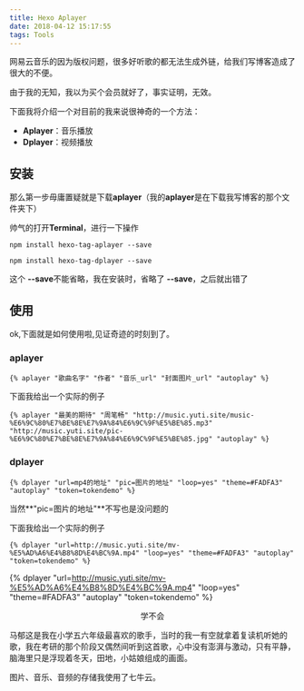 ```yaml
---
title: Hexo Aplayer
date: 2018-04-12 15:17:55
tags: Tools
---
```


网易云音乐的因为版权问题，很多好听歌的都无法生成外链，给我们写博客造成了很大的不便。

由于我的无知，我以为买个会员就好了，事实证明，无效。

下面我将介绍一个对目前的我来说很神奇的一个方法：

* **Aplayer**：音乐播放
* **Dplayer**：视频播放



## 安装	

那么第一步毋庸置疑就是下载**aplayer**（我的**aplayer**是在下载我写博客的那个文件夹下）

帅气的打开**Terminal**，进行一下操作

```
npm install hexo-tag-aplayer --save

npm install hexo-tag-dplayer --save
```

这个 **--save**不能省略，我在安装时，省略了 **--save**，之后就出错了


## 使用
ok,下面就是如何使用啦,见证奇迹的时刻到了。

### aplayer

```
{% aplayer "歌曲名字" "作者" "音乐_url" "封面图片_url" "autoplay" %}

```

下面我给出一个实际的例子

```
{% aplayer "最美的期待" "周笔畅" "http://music.yuti.site/music-%E6%9C%80%E7%BE%8E%E7%9A%84%E6%9C%9F%E5%BE%85.mp3" "http://music.yuti.site/pic-%E6%9C%80%E7%BE%8E%E7%9A%84%E6%9C%9F%E5%BE%85.jpg" "autoplay" %}

```

### dplayer

```
{% dplayer "url=mp4的地址" "pic=图片的地址" "loop=yes" "theme=#FADFA3" "autoplay" "token=tokendemo" %}

```
当然**"pic=图片的地址"**不写也是没问题的

下面我给出一个实际的例子


```
{% dplayer "url=http://music.yuti.site/mv-%E5%AD%A6%E4%B8%8D%E4%BC%9A.mp4" "loop=yes" "theme=#FADFA3" "autoplay" "token=tokendemo" %}

```


{% dplayer "url=http://music.yuti.site/mv-%E5%AD%A6%E4%B8%8D%E4%BC%9A.mp4" "loop=yes" "theme=#FADFA3" "autoplay" "token=tokendemo" %}
<center><p>学不会</p></center>

马郁这是我在小学五六年级最喜欢的歌手，当时的我一有空就拿着复读机听她的歌，我在考研的那个阶段又偶然间听到这首歌，心中没有澎湃与激动，只有平静，脑海里只是浮现着冬天，田地，小姑娘组成的画面。

图片、音乐、音频的存储我使用了七牛云。

